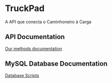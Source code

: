 # TruckPad
A API que conecta o Caminhoneiro à Carga

## API Documentation
[Our methods documentation](https://github.com/LeonardoBonetti/TruckPad/blob/master/API%20Documentation.md)

## MySQL Database Documentation
[Database Scripts](https://github.com/LeonardoBonetti/TruckPad/blob/master/MY%20SQL%20Documentation.md)
